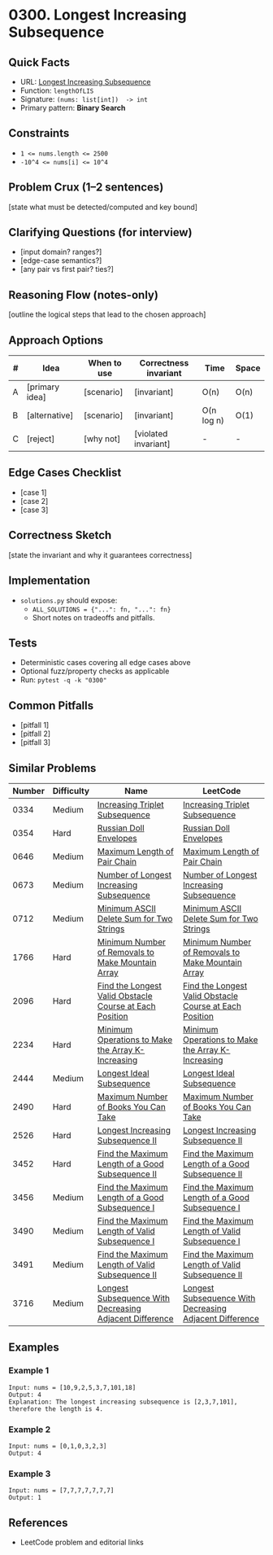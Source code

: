 # 0300. Longest Increasing Subsequence

## Quick Facts

- URL: [Longest Increasing Subsequence](https://leetcode.com/problems/longest-increasing-subsequence/)
- Function: `lengthOfLIS`
- Signature: `(nums: list[int])  -> int`
- Primary pattern: **Binary Search**

## Constraints

- `1 <= nums.length <= 2500`
- `-10^4 <= nums[i] <= 10^4`

## Problem Crux (1–2 sentences)

[state what must be detected/computed and key bound]

## Clarifying Questions (for interview)

- [input domain? ranges?]
- [edge-case semantics?]
- [any pair vs first pair? ties?]

## Reasoning Flow (notes-only)

[outline the logical steps that lead to the chosen approach]

## Approach Options

| # | Idea | When to use | Correctness invariant | Time | Space |
|---|------|-------------|-----------------------|------|-------|
| A | [primary idea] | [scenario] | [invariant] | O(n) | O(n) |
| B | [alternative] | [scenario] | [invariant] | O(n log n) | O(1) |
| C | [reject] | [why not] | [violated invariant] | - | - |

## Edge Cases Checklist

- [case 1]
- [case 2]
- [case 3]

## Correctness Sketch

[state the invariant and why it guarantees correctness]

## Implementation

- `solutions.py` should expose:
  - `ALL_SOLUTIONS = {"...": fn, "...": fn}`
  - Short notes on tradeoffs and pitfalls.

## Tests

- Deterministic cases covering all edge cases above
- Optional fuzz/property checks as applicable
- Run: `pytest -q -k "0300"`

## Common Pitfalls

- [pitfall 1]
- [pitfall 2]
- [pitfall 3]

## Similar Problems

| Number | Difficulty | Name | LeetCode |
|---|---|---|---|
| 0334 | Medium | [Increasing Triplet Subsequence](../0334-increasing-triplet-subsequence/readme.md) | [Increasing Triplet Subsequence](https://leetcode.com/problems/increasing-triplet-subsequence/) |
| 0354 | Hard | [Russian Doll Envelopes](../0354-russian-doll-envelopes/readme.md) | [Russian Doll Envelopes](https://leetcode.com/problems/russian-doll-envelopes/) |
| 0646 | Medium | [Maximum Length of Pair Chain](../0646-maximum-length-of-pair-chain/readme.md) | [Maximum Length of Pair Chain](https://leetcode.com/problems/maximum-length-of-pair-chain/) |
| 0673 | Medium | [Number of Longest Increasing Subsequence](../0673-number-of-longest-increasing-subsequence/readme.md) | [Number of Longest Increasing Subsequence](https://leetcode.com/problems/number-of-longest-increasing-subsequence/) |
| 0712 | Medium | [Minimum ASCII Delete Sum for Two Strings](../0712-minimum-ascii-delete-sum-for-two-strings/readme.md) | [Minimum ASCII Delete Sum for Two Strings](https://leetcode.com/problems/minimum-ascii-delete-sum-for-two-strings/) |
| 1766 | Hard | [Minimum Number of Removals to Make Mountain Array](../1766-minimum-number-of-removals-to-make-mountain-array/readme.md) | [Minimum Number of Removals to Make Mountain Array](https://leetcode.com/problems/minimum-number-of-removals-to-make-mountain-array/) |
| 2096 | Hard | [Find the Longest Valid Obstacle Course at Each Position](../2096-find-the-longest-valid-obstacle-course-at-each-position/readme.md) | [Find the Longest Valid Obstacle Course at Each Position](https://leetcode.com/problems/find-the-longest-valid-obstacle-course-at-each-position/) |
| 2234 | Hard | [Minimum Operations to Make the Array K-Increasing](../2234-minimum-operations-to-make-the-array-k-increasing/readme.md) | [Minimum Operations to Make the Array K-Increasing](https://leetcode.com/problems/minimum-operations-to-make-the-array-k-increasing/) |
| 2444 | Medium | [Longest Ideal Subsequence](../2444-longest-ideal-subsequence/readme.md) | [Longest Ideal Subsequence](https://leetcode.com/problems/longest-ideal-subsequence/) |
| 2490 | Hard | [Maximum Number of Books You Can Take](../2490-maximum-number-of-books-you-can-take/readme.md) | [Maximum Number of Books You Can Take](https://leetcode.com/problems/maximum-number-of-books-you-can-take/) |
| 2526 | Hard | [Longest Increasing Subsequence II](../2526-longest-increasing-subsequence-ii/readme.md) | [Longest Increasing Subsequence II](https://leetcode.com/problems/longest-increasing-subsequence-ii/) |
| 3452 | Hard | [Find the Maximum Length of a Good Subsequence II](../3452-find-the-maximum-length-of-a-good-subsequence-ii/readme.md) | [Find the Maximum Length of a Good Subsequence II](https://leetcode.com/problems/find-the-maximum-length-of-a-good-subsequence-ii/) |
| 3456 | Medium | [Find the Maximum Length of a Good Subsequence I](../3456-find-the-maximum-length-of-a-good-subsequence-i/readme.md) | [Find the Maximum Length of a Good Subsequence I](https://leetcode.com/problems/find-the-maximum-length-of-a-good-subsequence-i/) |
| 3490 | Medium | [Find the Maximum Length of Valid Subsequence I](../3490-find-the-maximum-length-of-valid-subsequence-i/readme.md) | [Find the Maximum Length of Valid Subsequence I](https://leetcode.com/problems/find-the-maximum-length-of-valid-subsequence-i/) |
| 3491 | Medium | [Find the Maximum Length of Valid Subsequence II](../3491-find-the-maximum-length-of-valid-subsequence-ii/readme.md) | [Find the Maximum Length of Valid Subsequence II](https://leetcode.com/problems/find-the-maximum-length-of-valid-subsequence-ii/) |
| 3716 | Medium | [Longest Subsequence With Decreasing Adjacent Difference](../3716-longest-subsequence-with-decreasing-adjacent-difference/readme.md) | [Longest Subsequence With Decreasing Adjacent Difference](https://leetcode.com/problems/longest-subsequence-with-decreasing-adjacent-difference/) |

## Examples

### Example 1

```text
Input: nums = [10,9,2,5,3,7,101,18]
Output: 4
Explanation: The longest increasing subsequence is [2,3,7,101], therefore the length is 4.
```

### Example 2

```text
Input: nums = [0,1,0,3,2,3]
Output: 4
```

### Example 3

```text
Input: nums = [7,7,7,7,7,7,7]
Output: 1
```

## References

- LeetCode problem and editorial links
